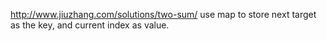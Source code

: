 http://www.jiuzhang.com/solutions/two-sum/
use map to store next target as the key, and current index as value.
